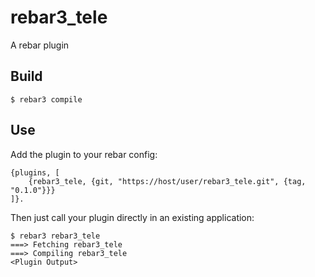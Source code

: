 rebar3_tele
=====

A rebar plugin

Build
-----

    $ rebar3 compile

Use
---

Add the plugin to your rebar config:

    {plugins, [
        {rebar3_tele, {git, "https://host/user/rebar3_tele.git", {tag, "0.1.0"}}}
    ]}.

Then just call your plugin directly in an existing application:


    $ rebar3 rebar3_tele
    ===> Fetching rebar3_tele
    ===> Compiling rebar3_tele
    <Plugin Output>
